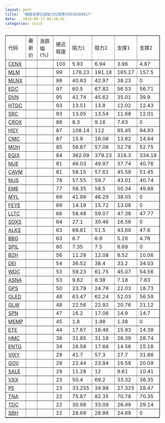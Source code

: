 ```yaml
---
layout: post
title:  "触碰支撑位或阻力位股票分析20160917"
date:   2016-09-17 04:16:42
categories: stock
---
```

<script type="text/javascript">
var stockList = []
stockList.push('gb_cenx');
stockList.push('gb_mlm');
stockList.push('gb_mlnx');
stockList.push('gb_edc');
stockList.push('gb_dvn');
stockList.push('gb_htgc');
stockList.push('gb_src');
stockList.push('gb_crox');
stockList.push('gb_hsy');
stockList.push('gb_cmc');
stockList.push('gb_moh');
stockList.push('gb_eqix');
stockList.push('gb_nue');
stockList.push('gb_cavm');
stockList.push('gb_nus');
stockList.push('gb_eme');
stockList.push('gb_myl');
stockList.push('gb_feye');
stockList.push('gb_lltc');
stockList.push('gb_soxs');
stockList.push('gb_alks');
stockList.push('gb_bbg');
stockList.push('gb_spil');
stockList.push('gb_bzh');
stockList.push('gb_dei');
stockList.push('gb_wdc');
stockList.push('gb_asna');
stockList.push('gb_gps');
stockList.push('gb_oled');
stockList.push('gb_glw');
stockList.push('gb_spn');
stockList.push('gb_memp');
stockList.push('gb_ete');
stockList.push('gb_hmc');
stockList.push('gb_entg');
stockList.push('gb_vixy');
stockList.push('gb_gov');
stockList.push('gb_sale');
stockList.push('gb_vxx');
stockList.push('gb_pe');
stockList.push('gb_tna');
stockList.push('gb_tdc');
stockList.push('gb_sbh');
</script>
<table border="1">
 <tr>
 <td>代码</td>
 <td>最新价</td>
 <td>涨跌幅(%)</td>
 <td>接近程度</td>
 <td>阻力1</td>
 <td>阻力2</td>
 <td>支撑1</td>
 <td>支撑2</td>
</tr>
  <tr id="cenx" class="red">
  <td><a href="http://stock.finance.sina.com.cn/usstock/quotes/CENX.html" target="_blank">CENX</a></td><td></td><td></td><td>100</td><td>5.93</td><td>6.94</td><td>3.96</td><td>4.87</td></tr>
  <tr id="mlm" class="red">
  <td><a href="http://stock.finance.sina.com.cn/usstock/quotes/MLM.html" target="_blank">MLM</a></td><td></td><td></td><td>99</td><td>178.23</td><td>191.18</td><td>165.27</td><td>157.5</td></tr>
  <tr id="mlnx" class="red">
  <td><a href="http://stock.finance.sina.com.cn/usstock/quotes/MLNX.html" target="_blank">MLNX</a></td><td></td><td></td><td>98</td><td>40.83</td><td>42.97</td><td>38.23</td><td>0</td></tr>
  <tr id="edc" class="red">
  <td><a href="http://stock.finance.sina.com.cn/usstock/quotes/EDC.html" target="_blank">EDC</a></td><td></td><td></td><td>97</td><td>60.5</td><td>67.82</td><td>56.53</td><td>56.71</td></tr>
  <tr id="dvn" class="green">
  <td><a href="http://stock.finance.sina.com.cn/usstock/quotes/DVN.html" target="_blank">DVN</a></td><td></td><td></td><td>95</td><td>42.74</td><td>45.62</td><td>35.01</td><td>39.9</td></tr>
  <tr id="htgc" class="red">
  <td><a href="http://stock.finance.sina.com.cn/usstock/quotes/HTGC.html" target="_blank">HTGC</a></td><td></td><td></td><td>93</td><td>13.51</td><td>13.8</td><td>12.02</td><td>12.43</td></tr>
  <tr id="src" class="red">
  <td><a href="http://stock.finance.sina.com.cn/usstock/quotes/SRC.html" target="_blank">SRC</a></td><td></td><td></td><td>93</td><td>13.05</td><td>13.54</td><td>11.68</td><td>12.01</td></tr>
  <tr id="crox" class="red">
  <td><a href="http://stock.finance.sina.com.cn/usstock/quotes/CROX.html" target="_blank">CROX</a></td><td></td><td></td><td>88</td><td>8.3</td><td>9.16</td><td>7.63</td><td>0</td></tr>
  <tr id="hsy" class="green">
  <td><a href="http://stock.finance.sina.com.cn/usstock/quotes/HSY.html" target="_blank">HSY</a></td><td></td><td></td><td>87</td><td>108.14</td><td>112</td><td>95.45</td><td>94.93</td></tr>
  <tr id="cmc" class="green">
  <td><a href="http://stock.finance.sina.com.cn/usstock/quotes/CMC.html" target="_blank">CMC</a></td><td></td><td></td><td>87</td><td>15.9</td><td>16.06</td><td>13.62</td><td>14.84</td></tr>
  <tr id="moh" class="red">
  <td><a href="http://stock.finance.sina.com.cn/usstock/quotes/MOH.html" target="_blank">MOH</a></td><td></td><td></td><td>85</td><td>56.67</td><td>57.06</td><td>52.78</td><td>52.75</td></tr>
  <tr id="eqix" class="red">
  <td><a href="http://stock.finance.sina.com.cn/usstock/quotes/EQIX.html" target="_blank">EQIX</a></td><td></td><td></td><td>84</td><td>362.09</td><td>379.23</td><td>316.3</td><td>334.18</td></tr>
  <tr id="nue" class="red">
  <td><a href="http://stock.finance.sina.com.cn/usstock/quotes/NUE.html" target="_blank">NUE</a></td><td></td><td></td><td>81</td><td>46.03</td><td>49.97</td><td>37.74</td><td>40.76</td></tr>
  <tr id="cavm" class="red">
  <td><a href="http://stock.finance.sina.com.cn/usstock/quotes/CAVM.html" target="_blank">CAVM</a></td><td></td><td></td><td>81</td><td>58.15</td><td>57.61</td><td>45.59</td><td>51.45</td></tr>
  <tr id="nus" class="red">
  <td><a href="http://stock.finance.sina.com.cn/usstock/quotes/NUS.html" target="_blank">NUS</a></td><td></td><td></td><td>78</td><td>57.55</td><td>59.7</td><td>43.01</td><td>40.74</td></tr>
  <tr id="eme" class="red">
  <td><a href="http://stock.finance.sina.com.cn/usstock/quotes/EME.html" target="_blank">EME</a></td><td></td><td></td><td>77</td><td>56.35</td><td>58.5</td><td>50.34</td><td>49.88</td></tr>
  <tr id="myl" class="red">
  <td><a href="http://stock.finance.sina.com.cn/usstock/quotes/MYL.html" target="_blank">MYL</a></td><td></td><td></td><td>69</td><td>41.99</td><td>46.29</td><td>38.05</td><td>0</td></tr>
  <tr id="feye" class="red">
  <td><a href="http://stock.finance.sina.com.cn/usstock/quotes/FEYE.html" target="_blank">FEYE</a></td><td></td><td></td><td>69</td><td>14.18</td><td>15.72</td><td>13.08</td><td>0</td></tr>
  <tr id="lltc" class="red">
  <td><a href="http://stock.finance.sina.com.cn/usstock/quotes/LLTC.html" target="_blank">LLTC</a></td><td></td><td></td><td>66</td><td>58.48</td><td>59.07</td><td>47.38</td><td>47.77</td></tr>
  <tr id="soxs" class="green">
  <td><a href="http://stock.finance.sina.com.cn/usstock/quotes/SOXS.html" target="_blank">SOXS</a></td><td></td><td></td><td>64</td><td>27.1</td><td>30.46</td><td>16.56</td><td>0</td></tr>
  <tr id="alks" class="green">
  <td><a href="http://stock.finance.sina.com.cn/usstock/quotes/ALKS.html" target="_blank">ALKS</a></td><td></td><td></td><td>63</td><td>69.81</td><td>51.5</td><td>43.69</td><td>47.6</td></tr>
  <tr id="bbg" class="green">
  <td><a href="http://stock.finance.sina.com.cn/usstock/quotes/BBG.html" target="_blank">BBG</a></td><td></td><td></td><td>63</td><td>6.7</td><td>6.9</td><td>5.26</td><td>4.76</td></tr>
  <tr id="spil" class="red">
  <td><a href="http://stock.finance.sina.com.cn/usstock/quotes/SPIL.html" target="_blank">SPIL</a></td><td></td><td></td><td>60</td><td>7.35</td><td>7.5</td><td>6.69</td><td>0</td></tr>
  <tr id="bzh" class="red">
  <td><a href="http://stock.finance.sina.com.cn/usstock/quotes/BZH.html" target="_blank">BZH</a></td><td></td><td></td><td>56</td><td>11.28</td><td>12.08</td><td>8.52</td><td>10.06</td></tr>
  <tr id="dei" class="red">
  <td><a href="http://stock.finance.sina.com.cn/usstock/quotes/DEI.html" target="_blank">DEI</a></td><td></td><td></td><td>54</td><td>36.52</td><td>38.4</td><td>33.2</td><td>34.03</td></tr>
  <tr id="wdc" class="green">
  <td><a href="http://stock.finance.sina.com.cn/usstock/quotes/WDC.html" target="_blank">WDC</a></td><td></td><td></td><td>53</td><td>59.23</td><td>61.75</td><td>45.07</td><td>54.56</td></tr>
  <tr id="asna" class="red">
  <td><a href="http://stock.finance.sina.com.cn/usstock/quotes/ASNA.html" target="_blank">ASNA</a></td><td></td><td></td><td>53</td><td>9.62</td><td>8.38</td><td>7.18</td><td>7.63</td></tr>
  <tr id="gps" class="red">
  <td><a href="http://stock.finance.sina.com.cn/usstock/quotes/GPS.html" target="_blank">GPS</a></td><td></td><td></td><td>50</td><td>23.79</td><td>24.76</td><td>22.03</td><td>18.73</td></tr>
  <tr id="oled" class="red">
  <td><a href="http://stock.finance.sina.com.cn/usstock/quotes/OLED.html" target="_blank">OLED</a></td><td></td><td></td><td>48</td><td>63.47</td><td>62.24</td><td>52.03</td><td>56.59</td></tr>
  <tr id="glw" class="green">
  <td><a href="http://stock.finance.sina.com.cn/usstock/quotes/GLW.html" target="_blank">GLW</a></td><td></td><td></td><td>48</td><td>22.56</td><td>22.92</td><td>20.76</td><td>21.12</td></tr>
  <tr id="spn" class="green">
  <td><a href="http://stock.finance.sina.com.cn/usstock/quotes/SPN.html" target="_blank">SPN</a></td><td></td><td></td><td>47</td><td>16.2</td><td>17.06</td><td>14.9</td><td>14.7</td></tr>
  <tr id="memp" class="red">
  <td><a href="http://stock.finance.sina.com.cn/usstock/quotes/MEMP.html" target="_blank">MEMP</a></td><td></td><td></td><td>45</td><td>1.8</td><td>1.98</td><td>1.38</td><td>0</td></tr>
  <tr id="ete" class="green">
  <td><a href="http://stock.finance.sina.com.cn/usstock/quotes/ETE.html" target="_blank">ETE</a></td><td></td><td></td><td>44</td><td>17.67</td><td>18.46</td><td>15.93</td><td>14.39</td></tr>
  <tr id="hmc" class="green">
  <td><a href="http://stock.finance.sina.com.cn/usstock/quotes/HMC.html" target="_blank">HMC</a></td><td></td><td></td><td>38</td><td>31.85</td><td>31.18</td><td>26.39</td><td>28.74</td></tr>
  <tr id="entg" class="red">
  <td><a href="http://stock.finance.sina.com.cn/usstock/quotes/ENTG.html" target="_blank">ENTG</a></td><td></td><td></td><td>34</td><td>16.58</td><td>17.68</td><td>14.56</td><td>15.18</td></tr>
  <tr id="vixy" class="green">
  <td><a href="http://stock.finance.sina.com.cn/usstock/quotes/VIXY.html" target="_blank">VIXY</a></td><td></td><td></td><td>29</td><td>41.7</td><td>57.3</td><td>27.7</td><td>31.88</td></tr>
  <tr id="gov" class="red">
  <td><a href="http://stock.finance.sina.com.cn/usstock/quotes/GOV.html" target="_blank">GOV</a></td><td></td><td></td><td>29</td><td>22.44</td><td>23.94</td><td>19.58</td><td>20.09</td></tr>
  <tr id="sale" class="red">
  <td><a href="http://stock.finance.sina.com.cn/usstock/quotes/SALE.html" target="_blank">SALE</a></td><td></td><td></td><td>29</td><td>11.28</td><td>12</td><td>9.61</td><td>10.41</td></tr>
  <tr id="vxx" class="green">
  <td><a href="http://stock.finance.sina.com.cn/usstock/quotes/VXX.html" target="_blank">VXX</a></td><td></td><td></td><td>23</td><td>50.4</td><td>69.2</td><td>33.32</td><td>38.35</td></tr>
  <tr id="pe" class="red">
  <td><a href="http://stock.finance.sina.com.cn/usstock/quotes/PE.html" target="_blank">PE</a></td><td></td><td></td><td>23</td><td>33.255</td><td>34.98</td><td>27.325</td><td>28.47</td></tr>
  <tr id="tna" class="red">
  <td><a href="http://stock.finance.sina.com.cn/usstock/quotes/TNA.html" target="_blank">TNA</a></td><td></td><td></td><td>22</td><td>75.87</td><td>82.35</td><td>70.78</td><td>70.35</td></tr>
  <tr id="tdc" class="green">
  <td><a href="http://stock.finance.sina.com.cn/usstock/quotes/TDC.html" target="_blank">TDC</a></td><td></td><td></td><td>22</td><td>30.98</td><td>33.09</td><td>26.49</td><td>29.14</td></tr>
  <tr id="sbh" class="red">
  <td><a href="http://stock.finance.sina.com.cn/usstock/quotes/SBH.html" target="_blank">SBH</a></td><td></td><td></td><td>22</td><td>26.69</td><td>28.86</td><td>24.69</td><td>0</td></tr>
</table>
